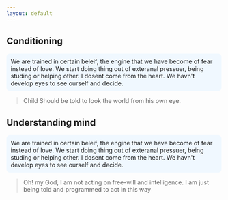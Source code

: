 ```yaml
---
layout: default
---
```



## Conditioning
<div style="background-color:#f0f8ff; padding:10px; border-radius:8px;">
We are trained in certain beleif, the engine that we have become of fear instead of love. We start doing thing out of exteranal pressuer, being studing or helping other. I dosent come from the heart. We havn't develop eyes to see ourself and decide.
</div>

> Child Should be told to look the world from his own eye.

## Understanding mind
<div style="background-color:#f0f8ff; padding:10px; border-radius:8px;">
We are trained in certain beleif, the engine that we have become of fear instead of love. We start doing thing out of exteranal pressuer, being studing or helping other. I dosent come from the heart. We havn't develop eyes to see ourself and decide.
</div>

> Oh! my God, I am not acting on free-will and intelligence. I am just being told and programmed to act in this way

